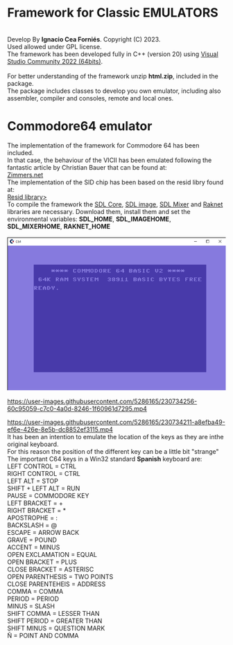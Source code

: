 <h1><b>Framework for Classic EMULATORS</b></h1><br>
Develop By <b>Ignacio Cea Forniés</b>. Copyright (C) 2023.<br>
Used allowed under GPL license.<br>
The framework has been developed fully in C++ (version 20) using <a href="https://visualstudio.microsoft.com/es/vs/">Visual Studio Community 2022 (64bits)</a>.<br>
<br>
For better understanding of the framework unzip <b>html.zip</b>, included in the package.<br>
The package includes classes to develop you own emulator, including also assembler, compiler and consoles, remote and local ones.
<br>
<h1><b>Commodore64 emulator</b></h1>
The implementation of the framework for Commodore 64 has been included.<br>
In that case, the behaviour of the VICII has been emulated following the fantastic article by Christian Bauer that can be found at:<br>
<a href="http://www.zimmers.net/cbmpics/cbm/c64/vic-ii.txt">Zimmers.net</a><br>
The implementation of the SID chip has been based on the resid libry found at:<br>
<a href="http://www.zimmers.net/anonftp/pub/cbm/crossplatform/emulators/resid/index.html">Resid library></a><br>
To compile the framework the <a href="https://github.com/libsdl-org/SDL/releases/tag/release-2.26.2">SDL Core</a>, <a href="https://www.libsdl.org/projects/SDL_image/release/">SDL image</a>, <a href="https://github.com/libsdl-org/SDL_mixer">SDL Mixer</a> and <a href="https://github.com/facebookarchive/RakNet">Raknet</a> libraries are necessary.
Download them, install them and set the environmental variables: <b>SDL_HOME</b>, <b>SDL_IMAGEHOME</b>, <b>SDL_MIXERHOME</b>, <b>RAKNET_HOME</b>
<br><br>
<img src="./docs/C64Data/Picture1.png"/>




https://user-images.githubusercontent.com/5286165/230734256-60c95059-c7c0-4a0d-8246-1f60961d7295.mp4



https://user-images.githubusercontent.com/5286165/230734211-a8efba49-ef6e-426e-8e5b-dc8852ef3115.mp4
<br>
It has been an intention to emulate the location of the keys as they are inthe original keyboard.<br>
For this reason the position of the different key can be a little bit "strange"<br>
The important C64 keys in a Win32 standard <b>Spanish</b> keyboard are:<br>
LEFT CONTROL         = CTRL<br>
RIGHT CONTROL        = CTRL<br>
LEFT ALT             = STOP<br>
SHIFT + LEFT ALT     = RUN<br>
PAUSE                = COMMODORE KEY<br>
LEFT BRACKET         = +<br>
RIGHT BRACKET        = *<br>
APOSTROPHE           = :<br>
BACKSLASH            = @<br>
ESCAPE               = ARROW BACK<br>
GRAVE                = POUND<br>
ACCENT               = MINUS<br>
OPEN EXCLAMATION     = EQUAL<br>
OPEN BRACKET         = PLUS<br>
CLOSE BRACKET        = ASTERISC<br>
OPEN PARENTHESIS     = TWO POINTS<br>
CLOSE PARENTEHEIS    = ADDRESS<br>
COMMA                = COMMA<br>
PERIOD               = PERIOD<br>
MINUS                = SLASH<br>
SHIFT COMMA          = LESSER THAN<br>
SHIFT PERIOD         = GREATER THAN<br>
SHIFT MINUS          = QUESTION MARK<br>
Ñ                    = POINT AND COMMA<br>
